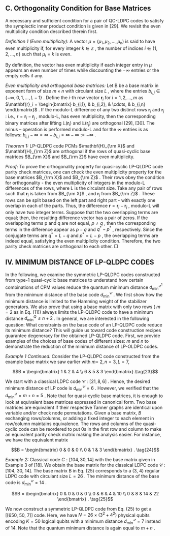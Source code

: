 ## C. Orthogonality Condition for Base Matrices

A necessary and sufficient condition for a pair of QC-LDPC codes to satisfy the symplectic inner product condition is given in [29]. We revisit the even multiplicity condition described therein first.

*Definition 1 (Even multiplicity):* A vector  $\mu = (\mu_1, \mu_2, \dots, \mu_n)$  is said to have even multiplicity if, for every integer  $k \in \mathbb{Z}$ , the number of indices  $i \in \{1, 2, \ldots, n\}$  such that  $\mu_i = k$  is even.

By definition, the vector has even multiplicity if each integer entry in  $\mu$  appears an even number of times while discounting the  $-\infty$  entries or the empty cells if any.

*Even multiplicity and orthogonal base matrices:* Let B be a base matrix in exponent form of size  $m \times n$  with circulant size  $L$ , where the entries  $b_{i,j} \in \{-\infty, 0, 1, \ldots, L-1\}$ . Define the *i*-th row vector  $\mathbf{r}_i$  for  $i = 1, 2, \ldots, m$  as  $\mathbf{r}_i = \begin{bmatrix} b_{i,1}, & b_{i,2}, & \cdots, & b_{i,n} \end{bmatrix}$ . If the modulo-L difference of any two distinct rows  $\mathbf{r}_i$  and  $\mathbf{r}_j$ : i.e.,  $\mathbf{r} = \mathbf{r}_i - \mathbf{r}_j$ , modulo-L, has even multiplicity, then the corresponding binary matrices after lifting  $\mathbb{L}(\mathbf{r}_i)$  and  $\mathbb{L}(\mathbf{r}_j)$  are orthogonal [29], [30]. The minus – operation is performed modulo-L and for the  $\infty$  entries is as follows:  $b_{i,j} - \infty = \infty - b_{i,j} = \infty - \infty := -\infty$ .

*Theorem 1:* LP-QLDPC code PCMs  $\mathbf{H}_{\rm X}$  and  $\mathbf{H}_{\rm Z}$  are orthogonal if the rows of quasi-cyclic base matrices  $B_{\rm X}$  and  $B_{\rm Z}$  have even multiplicity.

*Proof:* To prove the orthogonality property for quasi-cyclic LP-QLDPC code parity check matrices, one can check the even multiplicity property for the base matrices  $B_{\rm X}$  and  $B_{\rm Z}$ . Their rows obey the condition for orthogonality - the even multiplicity of integers in the modulo-L differences of the rows, where L is the circulant size. Take any pair of rows such that  $\mathbf{r}_i$  is taken from  $B_{\rm X}$ , and  $\mathbf{r}_j$  from  $B_{\rm Z}$ . These rows can be split based on the left part and right part - with exactly one overlap in each of the parts. Thus, the difference  $\mathbf{r} = \mathbf{r}_i - \mathbf{r}_j$ , modulo-L will only have two integer terms. Suppose that the two overlapping terms are equal; then, the resulting difference vector has a pair of zeros. If the overlapping terms p and q are not equal,  $p \neq q$ , then the corresponding terms in the difference appear as  $p-q$  and  $q^*-p^*$ , respectively. Since the conjugate terms are  $q^*=L-q$ and  $p^* = L - p$ , the overlapping terms are indeed equal, satisfying the even multiplicity condition. Therefore, the two parity check matrices are orthogonal to each other.  $\Box$ 

## IV. MINIMUM DISTANCE OF LP-QLDPC CODES

In the following, we examine the symmetric LP-QLDPC codes constructed from type-1 quasi-cyclic base matrices to understand how certain combinations of CPM values reduce the quantum minimum distance  $d_{\min}^{\mathcal{Q}^1}$  from the minimum distance of the base code  $d_{\min}^{\mathcal{C}}$ . We first show how the minimum distance is limited to the Hamming weight of the stabilizer generators. We also prove that using a base matrix with only two rows ( $m = 2$  as in Eq. (11)) always limits the LP-QLDPC code to have a minimum distance  $d_{\min}^Q \leq n+2$ . In general, we are interested in the following question: What constraints on the base code of an LP-QLDPC code reduce its minimum distance? This will guide us toward code construction recipes guarantee degeneracy for the obtained LP-QLDPC code. First, we provide examples of the choices of base codes of different sizes:  $m$  and  $n$  to demonstrate the reduction of the minimum distance of LP-OLDPC codes.

*Example 1 Continued:* Consider the LP-QLDPC code constructed from the example base matrix we saw earlier with  $m =$  $2, n = 3, L = 7,$ 

$$B = \begin{bmatrix} 1 & 2 & 4 \\ 6 & 5 & 3 \end{bmatrix}.\tag{23}$$

We start with a classical LDPC code  $\mathcal{C}: [21, 8, 6]$ . Hence, the desired minimum distance of LP code is  $d_{\min}^{\mathcal{C}} = 6$ . However, we verified that the  $d_{\min}^{\mathcal{Q}} = m + n = 5$ . Note that for quasi-cyclic base matrices, it is enough to look at equivalent base matrices expressed in canonical form. Two base matrices are equivalent if their respective Tanner graphs are identical upon variable and/or check node permutations. Given a base matrix,  $B$  exchanging rows/columns, or adding a fixed integer to each element in row/column maintains equivalence. The rows and columns of the quasi-cyclic code can be reordered to put 0s in the first row and column to make an equivalent parity check matrix making the analysis easier. For instance, we have the equivalent matrix

$$B = \begin{bmatrix} 0 & 0 & 0 \\ 0 & 1 & 3 \end{bmatrix} . \tag{24}$$

*Example 2:* Classical code  $C: [104, 30, 14]$  with the base matrix given in Example 3 of [18]. We obtain the base matrix for the classical LDPC code  $\mathcal{C}$ : [104, 30, 14]. The base matrix B in Eq. (25) corresponds to a (3, 4) regular LDPC code with circulant size  $L = 26$ . The minimum distance of the base code is  $d_{\min}^{\mathcal{C}} = 14$ .

$$B = \begin{bmatrix} 0 & 0 & 0 & 0 \\ 0 & 6 & 4 & 10 \\ 0 & 8 & 14 & 22 \end{bmatrix} . \tag{25}$$

We now construct a symmetric LP-QLDPC code from Eq. (25) to get a [[650, 50, 7]] code. Here, we have  $N = 26 \times (3^2 + 4^2)$ physical qubits encoding  $K = 50$  logical qubits with a minimum distance  $d_{\min}^{\mathcal{Q}} = 7$  instead of 14. Note that the quantum minimum distance is again equal to  $m + n$ .